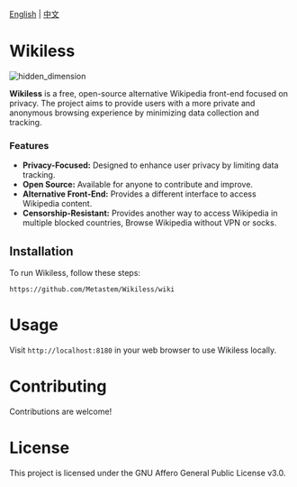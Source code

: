 [English](README.md) | [中文](Chinese.md)

# Wikiless

![hidden_dimension](https://github.com/user-attachments/assets/4093053d-a7c4-45aa-8860-ea0f64a841e9)


**Wikiless** is a free, open-source alternative Wikipedia front-end focused on privacy. The project aims to provide users with a more private and anonymous browsing experience by minimizing data collection and tracking.

### Features
- **Privacy-Focused:** Designed to enhance user privacy by limiting data tracking.
- **Open Source:** Available for anyone to contribute and improve.
- **Alternative Front-End:** Provides a different interface to access Wikipedia content.
- **Censorship-Resistant:** Provides another way to access Wikipedia in multiple blocked countries, Browse Wikipedia without VPN or socks.

## Installation

To run Wikiless, follow these steps:

```
https://github.com/Metastem/Wikiless/wiki
```

# Usage

Visit ```http://localhost:8180``` in your web browser to use Wikiless locally.

# Contributing

Contributions are welcome! 

# License

This project is licensed under the GNU Affero General Public License v3.0.
